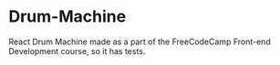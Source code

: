 # Drum-Machine
React Drum Machine made as a part of the FreeCodeCamp Front-end Development course, so it has tests.
